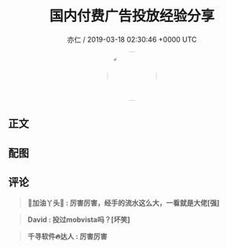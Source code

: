 <h1 align="center">国内付费广告投放经验分享</h1>
<p align="center">
    <a>亦仁 / 2019-03-18 02:30:46 &#43;0000 UTC</a>
</p>

<div align="center">
    <img src="https://images.zsxq.com/Fn3NQqCN8nuGF86yZPXSbEsl0mb3?e=1590940799&amp;token=kIxbL07-8jAj8w1n4s9zv64FuZZNEATmlU_Vm6zD:pfbNc8W3hS0oYG_hyXXh_rHMHuc=" width="100" height="100" style="border:1px solid;border-radius:50%; color:#ffffff"/>
</div>

## 正文

<div>

</div>

## 配图
<div class="image" align="center">

</div>

## 评论

<div align="left">
<div>

<blockquote >
<span> <strong>📖加油丫头💝 : 厉害厉害，经手的流水这么大，一看就是大佬[强] </strong></span>
</blockquote>

<blockquote >
<span> <strong>David : 投过mobvista吗？[坏笑] </strong></span>
</blockquote>

<blockquote >
<span> <strong>千寻软件🔥达人 : 厉害厉害 </strong></span>
</blockquote>

</div>
</div>